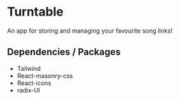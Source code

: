 # Turntable
An app for storing and managing your favourite song links!

## Dependencies / Packages
- Tailwind
- React-masonry-css
- React-icons
- radix-UI
